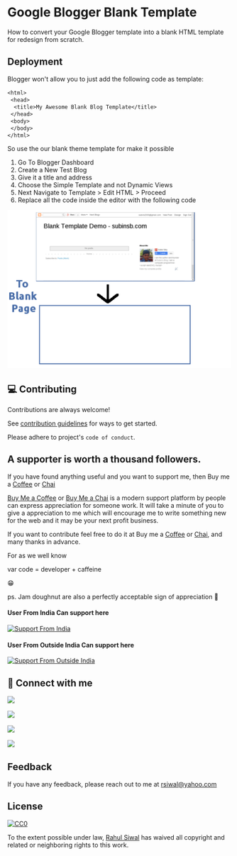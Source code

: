 
# Google Blogger Blank Template

How to convert your Google Blogger template into a blank HTML template for redesign from scratch.
## Deployment

Blogger won't allow you to just add the following code as template:

```
<html>
 <head>
  <title>My Awesome Blank Blog Template</title>
 </head>
 <body>
 </body>
</html>
```

So use the our blank theme template for make it possible

1. Go To Blogger Dashboard
2. Create a New Test Blog
3. Give it a title and address
4. Choose the Simple Template and not Dynamic Views
5. Next Navigate to Template > Edit HTML > Proceed
6. Replace all the code inside the editor with the following code

[![](screenshot.png)](https://github.com/crsiwal/Google-Blogger-Blank-Template)


## 💻 Contributing

Contributions are always welcome!

See [contribution guidelines](contributing.md) for ways to get started.

Please adhere to project's `code of conduct`.
## A supporter is worth a thousand followers.

If you have found anything useful and you want to support me, then Buy me a [Coffee](https://www.buymeacoffee.com/rsiwal) or [Chai](https://getmechai.vercel.app/link.html?vpa=rsiwal@upi&nm=Rahul+Siwal&amt=500)

[Buy Me a Coffee](https://www.buymeacoffee.com/rsiwal) or [Buy Me a Chai](https://getmechai.vercel.app/link.html?vpa=rsiwal@upi&nm=Rahul+Siwal&amt=500) is a modern support platform by people can express appreciation for someone work. It will take a minute of you to give a appreciation to me which will encourage me to write something new for the web and it may be your next profit business.

If you want to contribute feel free to do it at Buy me a [Coffee](https://www.buymeacoffee.com/rsiwal) or [Chai](https://getmechai.vercel.app/link.html?vpa=rsiwal@upi&nm=Rahul+Siwal&amt=500), and many thanks in advance.

For as we well know

var code = developer + caffeine

😁

ps. Jam doughnut are also a perfectly acceptable sign of appreciation 🍩

#### User From India Can support here
[![Support From India](https://i.ibb.co/Xkdj83y/image-2.png)](https://getmechai.vercel.app/link.html?vpa=rsiwal@upi&nm=Rahul+Siwal&amt=500)

#### User From Outside India Can support here
[![Support From Outside India](https://img.buymeacoffee.com/button-api/?text=Buy%20a%20coffee%20for%20me&emoji=&slug=rsiwal&button_colour=FF5F5F&font_colour=ffffff&font_family=Cookie&outline_colour=000000&coffee_colour=FFDD00)](https://www.buymeacoffee.com/rsiwal)

## 🤝 Connect with me

[![](https://img.shields.io/badge/Profile-Twitter-1DA1F2?style=flat&logo=twitter&color=336791&logoColor=white)](https://www.twitter.com/rahulsiwal)

[![](https://img.shields.io/badge/Profile-Linkedin-0A66C2?style=flat&logo=linkedin&logoColor=white)](https://www.linkedin.com/in/rsiwal)

[![](https://img.shields.io/badge/Profile-Facebook-3b5998?style=flat&logo=facebook&logoColor=white)](https://www.facebook.com/rsiwal)

[![](https://img.shields.io/badge/Profile-Instagram-3f729b?style=flat&logo=instagram&logoColor=white)](https://www.instagram.com/rahulsiwal)

## Feedback

If you have any feedback, please reach out to me at rsiwal@yahoo.com


## License 

[![CC0](https://licensebuttons.net/p/zero/1.0/88x31.png)](https://creativecommons.org/publicdomain/zero/1.0/)

To the extent possible under law, [Rahul Siwal](https://github.com/crsiwal) has waived all copyright and related or neighboring rights to this work.

